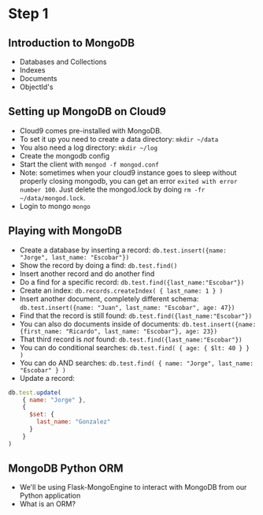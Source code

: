 # Step 1

## Introduction to MongoDB

- Databases and Collections
- Indexes
- Documents
- ObjectId's

## Setting up MongoDB on Cloud9

- Cloud9 comes pre-installed with MongoDB. 
- To set it up you need to create a data directory: `mkdir ~/data`
- You also need a log directory: `mkdir ~/log`
- Create the mongodb config
- Start the client with `mongod -f mongod.conf`
- Note: sometimes when your cloud9 instance goes to sleep without properly closing mongodb, you can get an error `exited with error number 100`. Just delete the mongod.lock by doing `rm -fr ~/data/mongod.lock`.
- Login to mongo `mongo`

## Playing with MongoDB
- Create a database by inserting a record: `db.test.insert({name: "Jorge", last_name: "Escobar"})`
- Show the record by doing a find: `db.test.find()`
- Insert another record and do another find
- Do a find for a specific record: `db.test.find({last_name:"Escobar"})`
- Create an index: `db.records.createIndex( { last_name: 1 } )`
- Insert another document, completely different schema: `db.test.insert({name: "Juan", last_name: "Escobar", age: 47})`
- Find that the record is still found: `db.test.find({last_name:"Escobar"})`
- You can also do documents inside of documents: `db.test.insert({name: {first_name: "Ricardo", last_name: "Escobar"}, age: 23})`
- That third record is *not* found: `db.test.find({last_name:"Escobar"})`
- You can do conditional searches: `db.test.find( { age: { $lt: 40 } } )` 
- You can do AND searches: `db.test.find( { name: "Jorge", last_name: "Escobar" } )`
- Update a record: 
```javascript 
db.test.update(
    { name: "Jorge" },
    {
      $set: {
        last_name: "Gonzalez"
      }
    }
)
```

## MongoDB Python ORM
- We'll be using Flask-MongoEngine to interact with MongoDB from our Python application
- What is an ORM?